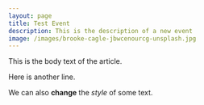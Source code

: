 ```yaml
---
layout: page
title: Test Event
description: This is the description of a new event
image: /images/brooke-cagle-jbwcenourcg-unsplash.jpg
---
```

This is the body text of the article. 

Here is another line.

We can also **change** the *style* of some text.

